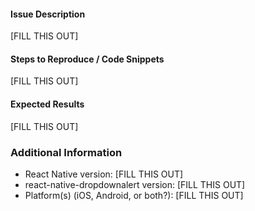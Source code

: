 
#### Issue Description

[FILL THIS OUT]

#### Steps to Reproduce / Code Snippets

[FILL THIS OUT]

#### Expected Results

[FILL THIS OUT]

### Additional Information

* React Native version: [FILL THIS OUT]
* react-native-dropdownalert version: [FILL THIS OUT]
* Platform(s) (iOS, Android, or both?): [FILL THIS OUT]
